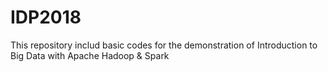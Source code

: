 # IDP2018
This repository includ basic codes for the demonstration of Introduction to Big Data with Apache Hadoop & Spark 
